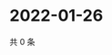 # 2022-01-26

共 0 条

<!-- BEGIN WEIBO -->
<!-- 最后更新时间 Wed Jan 26 2022 19:10:21 GMT+0800 (China Standard Time) -->

<!-- END WEIBO -->
